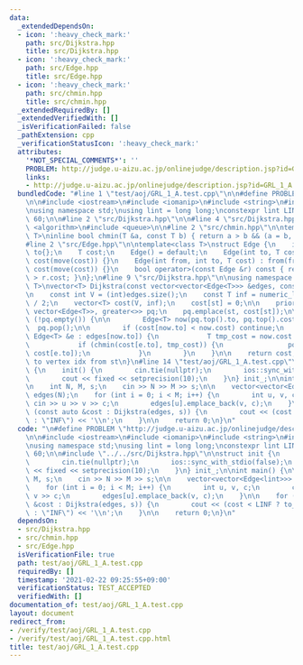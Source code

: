 ```yaml
---
data:
  _extendedDependsOn:
  - icon: ':heavy_check_mark:'
    path: src/Dijkstra.hpp
    title: src/Dijkstra.hpp
  - icon: ':heavy_check_mark:'
    path: src/Edge.hpp
    title: src/Edge.hpp
  - icon: ':heavy_check_mark:'
    path: src/chmin.hpp
    title: src/chmin.hpp
  _extendedRequiredBy: []
  _extendedVerifiedWith: []
  _isVerificationFailed: false
  _pathExtension: cpp
  _verificationStatusIcon: ':heavy_check_mark:'
  attributes:
    '*NOT_SPECIAL_COMMENTS*': ''
    PROBLEM: http://judge.u-aizu.ac.jp/onlinejudge/description.jsp?id=GRL_1_A
    links:
    - http://judge.u-aizu.ac.jp/onlinejudge/description.jsp?id=GRL_1_A
  bundledCode: "#line 1 \"test/aoj/GRL_1_A.test.cpp\"\n\n#define PROBLEM \"http://judge.u-aizu.ac.jp/onlinejudge/description.jsp?id=GRL_1_A\"\
    \n\n#include <iostream>\n#include <iomanip>\n#include <string>\n#include <vector>\n\
    \nusing namespace std;\nusing lint = long long;\nconstexpr lint LINF = 1LL <<\
    \ 60;\n\n#line 2 \"src/Dijkstra.hpp\"\n\n#line 4 \"src/Dijkstra.hpp\"\n#include\
    \ <algorithm>\n#include <queue>\n\n#line 2 \"src/chmin.hpp\"\n\ntemplate<class\
    \ T>\ninline bool chmin(T &a, const T b) { return a > b && (a = b, true); }\n\
    #line 2 \"src/Edge.hpp\"\n\ntemplate<class T>\nstruct Edge {\n    int from{},\
    \ to{};\n    T cost;\n    Edge() = default;\n    Edge(int to, T cost) : to(to),\
    \ cost(move(cost)) {}\n    Edge(int from, int to, T cost) : from(from), to(to),\
    \ cost(move(cost)) {}\n    bool operator>(const Edge &r) const { return this->cost\
    \ > r.cost; }\n};\n#line 9 \"src/Dijkstra.hpp\"\n\nusing namespace std;\n\ntemplate<class\
    \ T>\nvector<T> Dijkstra(const vector<vector<Edge<T>>> &edges, const int st) {\n\
    \n    const int V = (int)edges.size();\n    const T inf = numeric_limits<T>::max()\
    \ / 2;\n    vector<T> cost(V, inf);\n    cost[st] = 0;\n\n    priority_queue <Edge<T>,\
    \ vector<Edge<T>>, greater<>> pq;\n    pq.emplace(st, cost[st]);\n\n    while\
    \ (!pq.empty()) {\n\n        Edge<T> now(pq.top().to, pq.top().cost);\n      \
    \  pq.pop();\n\n        if (cost[now.to] < now.cost) continue;\n        for (const\
    \ Edge<T> &e : edges[now.to]) {\n            T tmp_cost = now.cost + e.cost;\n\
    \            if (chmin(cost[e.to], tmp_cost)) {\n                pq.emplace(e.to,\
    \ cost[e.to]);\n            }\n        }\n    }\n\n    return cost; // min cost\
    \ to vertex idx from st\n}\n#line 14 \"test/aoj/GRL_1_A.test.cpp\"\n\nstruct init\
    \ {\n    init() {\n        cin.tie(nullptr);\n        ios::sync_with_stdio(false);\n\
    \        cout << fixed << setprecision(10);\n    }\n} init_;\n\nint main() {\n\
    \n    int N, M, s;\n    cin >> N >> M >> s;\n\n    vector<vector<Edge<lint>>>\
    \ edges(N);\n    for (int i = 0; i < M; i++) {\n        int u, v, c;\n       \
    \ cin >> u >> v >> c;\n        edges[u].emplace_back(v, c);\n    }\n\n    for\
    \ (const auto &cost : Dijkstra(edges, s)) {\n        cout << (cost < LINF ? to_string(cost)\
    \ : \"INF\") << '\\n';\n    }\n\n    return 0;\n}\n"
  code: "\n#define PROBLEM \"http://judge.u-aizu.ac.jp/onlinejudge/description.jsp?id=GRL_1_A\"\
    \n\n#include <iostream>\n#include <iomanip>\n#include <string>\n#include <vector>\n\
    \nusing namespace std;\nusing lint = long long;\nconstexpr lint LINF = 1LL <<\
    \ 60;\n\n#include \"../../src/Dijkstra.hpp\"\n\nstruct init {\n    init() {\n\
    \        cin.tie(nullptr);\n        ios::sync_with_stdio(false);\n        cout\
    \ << fixed << setprecision(10);\n    }\n} init_;\n\nint main() {\n\n    int N,\
    \ M, s;\n    cin >> N >> M >> s;\n\n    vector<vector<Edge<lint>>> edges(N);\n\
    \    for (int i = 0; i < M; i++) {\n        int u, v, c;\n        cin >> u >>\
    \ v >> c;\n        edges[u].emplace_back(v, c);\n    }\n\n    for (const auto\
    \ &cost : Dijkstra(edges, s)) {\n        cout << (cost < LINF ? to_string(cost)\
    \ : \"INF\") << '\\n';\n    }\n\n    return 0;\n}\n"
  dependsOn:
  - src/Dijkstra.hpp
  - src/chmin.hpp
  - src/Edge.hpp
  isVerificationFile: true
  path: test/aoj/GRL_1_A.test.cpp
  requiredBy: []
  timestamp: '2021-02-22 09:25:55+09:00'
  verificationStatus: TEST_ACCEPTED
  verifiedWith: []
documentation_of: test/aoj/GRL_1_A.test.cpp
layout: document
redirect_from:
- /verify/test/aoj/GRL_1_A.test.cpp
- /verify/test/aoj/GRL_1_A.test.cpp.html
title: test/aoj/GRL_1_A.test.cpp
---
```

